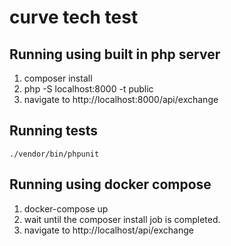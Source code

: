# curve tech test

## Running using built in php server
 1. composer install
 2. php -S localhost:8000 -t public
 3. navigate to http://localhost:8000/api/exchange
 
## Running tests
    ./vendor/bin/phpunit
    
## Running using docker compose

 1. docker-compose up
 2. wait until the composer install job is completed.
 3. navigate to http://localhost/api/exchange


